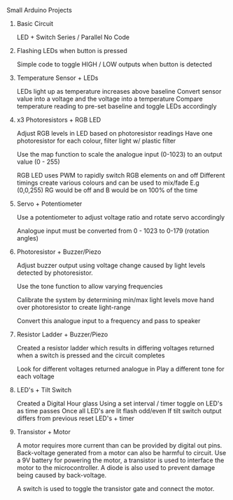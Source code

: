 Small Arduino Projects 


1) Basic Circuit 

	LED + Switch
	Series / Parallel
	No Code

2) Flashing LEDs when button is pressed

	Simple code to toggle HIGH / LOW outputs when button is detected


3) Temperature Sensor + LEDs

	LEDs light up as temperature increases above baseline
	Convert sensor value into a voltage and the voltage into a temperature
	Compare temperature reading to pre-set baseline and toggle LEDs accordingly


4) x3 Photoresistors + RGB LED

	Adjust RGB levels in LED based on photoresistor readings
	Have one photoresistor for each colour, filter light w/ plastic filter
	
	Use the map function to scale the analogue input (0-1023) to an output value 	     (0 - 255) 

	RGB LED uses PWM to rapidly switch RGB elements on and off
	Different timings create various colours and can be used to mix/fade
	E.g (0,0,255) RG would be off and B would be on 100% of the time	


5) Servo + Potentiometer

	Use a potentiometer to adjust voltage ratio  and rotate servo accordingly

	Analogue input must be converted from 0 - 1023 to 0-179 (rotation angles)


6) Photoresistor + Buzzer/Piezo

	Adjust buzzer output using voltage change caused by light levels detected by photoresistor.

	Use the tone function to allow varying frequencies

	Calibrate the system by determining min/max light levels
	move hand over photoresistor to create light-range

	Convert this analogue input to a frequency and pass to speaker

7) Resistor Ladder + Buzzer/Piezo

	Created a resistor ladder which results in differing voltages
	returned when a switch is pressed and the circuit completes

	Look for different voltages returned analogue in
	Play a different tone for each voltage

8) LED's + Tilt Switch

	Created a Digital Hour glass
	Using a set interval / timer toggle on LED's as time passes
	Once all LED's are lit flash odd/even 
	If tilt switch output differs from previous reset LED's + timer

9) Transistor + Motor

	A motor requires more current than can be provided by digital out pins.
	Back-voltage generated from a motor can also be harmful to circuit.
	Use a 9V battery for powering the motor, a transistor is used
	to interface the motor to the microcontroller.
	A diode is also used to prevent damage being caused by back-voltage.

	A switch is used to toggle the transistor gate and connect the motor.
	
